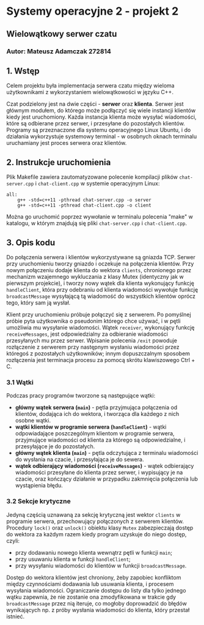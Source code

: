 # Systemy operacyjne 2 - projekt 2
## Wielowątkowy serwer czatu
### Autor: Mateusz Adamczak 272814



## 1. Wstęp

Celem projektu była implementacja serwera czatu między wieloma użytkownikami z wykorzystaniem wielowątkowości w języku C++.

Czat podzielony jest na dwie części - **serwer** oraz **klienta**. Serwer jest głównym modułem, do którego może podłączyć się wiele instancji klientów kiedy jest uruchomiony. Każda instancja klienta może wysyłać wiadomości, które są odbierane przez serwer, i przesyłane do pozostałych klientów. Programy są przeznaczone dla systemu operacyjnego Linux Ubuntu, i do działania wykorzystuje systemowy terminal - w osobnych oknach terminalu uruchamiany jest proces serwera oraz klientów.

## 2. Instrukcje uruchomienia

Plik Makefile zawiera zautomatyzowane polecenie kompilacji plików `chat-server.cpp` i `chat-client.cpp` w systemie operacyjnym Linux:

```
all:
	g++ -std=c++11 -pthread chat-server.cpp -o server
	g++ -std=c++11 -pthread chat-client.cpp -o client
```

Można go uruchomić poprzez wywołanie w terminalu polecenia "make" w katalogu, w którym znajdują się pliki `chat-server.cpp` i `chat-client.cpp`.

## 3. Opis kodu

Do połączenia serwera i klientów wykorzystywane są gniazda TCP. Serwer przy uruchomieniu tworzy gniazdo i oczekuje na połączenia klientów. Przy nowym połączeniu dodaje klienta do wektora `clients`, chronionego przez mechanizm wzajemnego wykluczania z klasy Mutex (identyczny jak w pierwszym projekcie), i tworzy nowy wątek dla klienta wykonujący funkcję `handleClient`, która przy odebraniu od klienta wiadomości wywołuje funkcję `broadcastMessage` wysyłającą tą wiadomość do wszystkich klientów oprócz tego, który sam ją wysłał.

Klient przy uruchomieniu próbuje połączyć się z serwerem. Po pomyślnej próbie pyta użytkownika o pseudonim którego chce używać, i w pętli umożliwia mu wysyłanie wiadomości. Wątek `receiver`, wykonujący funkcję `receiveMessages`, jest odpowiedzialny za odbieranie wiadomości przesyłanych mu przez serwer. Wpisanie polecenia `/exit` powoduje rozłączenie z serwerem przy następnym wysłaniu wiadomości przez któregoś z pozostałych użytkowników; innym dopuszczalnym sposobem rozłączenia jest terminacja procesu za pomocą skrótu klawiszowego Ctrl + C.

### 3.1 Wątki

Podczas pracy programów tworzone są następujące wątki:

* **główny wątek serwera (`main`)** - pętla przyjmująca połączenia od klientów, dodająca ich do wektora, i tworząca dla każdego z nich osobne wątki.
* **wątki klientów w programie serwera (`handleClient`)** - wątki odpowiadające poszczególnym klientom w programie serwera, przyjmujące wiadomości od klienta za którego są odpowiedzialne, i przesyłające je do pozostałych.
* **główny wątek klienta (`main`)** - pętla odczytująca z terminalu wiadomości do wysłania na czacie, i przesyłająca je do sewera.
* **wątek odbierający wiadomości (`receiveMessages`)** - wątek odbierający wiadomości przesyłane do klienta przez serwer, i wypisujący je na czacie, oraz kończący działanie w przypadku zakmnięcia połączenia lub wystąpienia błędu.

### 3.2 Sekcje krytyczne

Jedyną częścią uznawaną za sekcję krytyczną jest wektor `clients` w programie serwera, przechowujący połączonych z serwerem klientów. Procedury `lock()` oraz `unlock()` obiektu klasy `Mutex` zabezpieczają dostęp do wektora za każdym razem kiedy program uzyskuje do niego dostęp, czyli:

* przy dodawaniu nowego klienta wewnątrz pętli w funkcji `main`;
* przy usuwaniu klienta w funkcji `handleClient`;
* przy wysyłaniu wiadomości do klientów w funkcji `broadcastMessage`.

Dostęp do wektora klientów jest chroniony, żeby zapobiec konfliktom między czynnościami dodawania lub usuwania klienta, i procesem wysyłania wiadomości. Ograniczanie dostępu do listy dla tylko jednego wątku zapewnia, że nie zostanie ona zmodyfikowana w trakcie gdy `broadcastMessage` przez nią iteruje, co mogłoby doprowadzić do błędów wynikających np. z próby wysłania wiadomości do klienta, który przestał istnieć.
